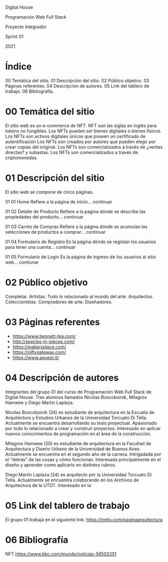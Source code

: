 Digital House

Programación Web Full Stack

Proyecto Integrador

Sprint 01

2021


# Índice
00 Temática del sitio.
01 Descripción del sitio.
02 Público objetivo.
03 Páginas referentes.
04 Descripción de autores.
05 Link del tablero de trabajo.
06 Bibliografía.


# 00 Temática del sitio
El sitio web es un e-commerce de NFT. 
NFT son las siglas  en inglés para tokens no fungibles.
Los NFTs pueden ser bienes digitales o bienes físicos.
Los NFTs son activos digitales únicos que poseen un certificado de autentificación 
Los NFTs son creados por autores que pueden elegir por crear copias del original.
Los NFTs son comercializados a través de ¿ventas directas? y subastas.
Los NFTs son comercializados a través de criptomonedas.


# 01 Descripción del sitio
El sitio web se compone de cinco páginas.

01 01 Home
Refiere a la página de inicio... continuar

01 02 Detalle de Producto
Refiere a la pagina dónde se describe las propiedades del producto... continuar

01 03 Carrito de Compras
Refiere a la página dónde se acumulan las selecciones de productos a comprar... continuar

01 04 Formulario de Registro
Es la página dónde se registan los usuarios para tener una cuenta... continuar

01 05 Formulario de Login
Es la página de ingreso de los usuarios al sitio web... contiunar

# 02 Público objetivo
Completar. Artistas. Todo lo relacionado al mundo del arte. Arquitectos. Coleccionistas. Compradores de arte. Diseñadores.


# 03 Páginas referentes

- https://www.bennett-tea.com/
- http://species-in-pieces.com/
- https://makersplace.com/
- https://niftygateway.com/
- https://www.aquest.it/ 

# 04 Descripción de autores
Integrantes del grupo 01 del curso de Programación Web Full Stack de Digital House.
Tres alumnos llamados Nicolas Boscoboinik, Milagros Hamwee y Diego Martín Laplaza.

Nicolas Boscoboinik (24) es estudiante de arquitectura en la Escuela de Arquitectura y Estudios Urbanos de la Universidad Torcuato Di Tella. Actualmente se encuentra desarrollando su tesis proyectual. Apasionado por todo lo relacionado a crear y construir proyectos. Interesado en aplicar nuevos conocimientos de programación en el área de la construcción.

Milagros Hamwee (20) es estudiante de arquitectura en la Facultad de Arquitectura y Diseño Urbano de la Universidad de Buenos Aires. Actualmente se encuentra en el segundo año de la carrera. Intrigadada por el "detrás" de las cosas y cómo funcionan. Interesada principalmente en el diseño y aprender como aplicarlo en distintos rubros.

Diego Martín Laplaza (24) es arquitecto por la Universidad Torcuato Di Tella. Actualmente se encuentra colaborando en los Archivos de Arquitectura de la UTDT. Interesado en la 


# 05 Link del tablero de trabajo
El grupo 01 trabaja en el siguiente link:
https://trello.com/paginaarquitectura


# 06 Bibliografía
NFT
https://www.bbc.com/mundo/noticias-56502251